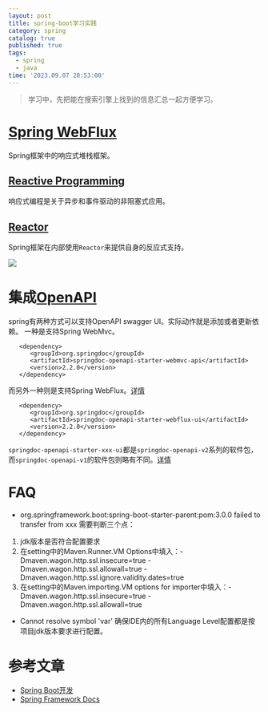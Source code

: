 ```yaml
---
layout: post
title: spring-boot学习实践
category: spring
catalog: true
published: true
tags:
  - spring
  - java
time: '2023.09.07 20:53:00'
---
```

> 学习中，先把能在搜索引擎上找到的信息汇总一起方便学习。

# [Spring WebFlux](https://docs.spring.io/spring-framework/docs/5.0.0.M5/spring-framework-reference/html/web-reactive.html)
Spring框架中的响应式堆栈框架。

## [Reactive Programming](https://spring.io/blog/2016/06/07/notes-on-reactive-programming-part-i-the-reactive-landscape)
响应式编程是关于异步和事件驱动的非阻塞式应用。

## [Reactor](https://projectreactor.io/)
Spring框架在内部使用`Reactor`来提供自身的反应式支持。

![](https://docs.spring.io/spring-framework/docs/5.0.0.M5/spring-framework-reference/html/images/webflux-overview.png)

# 集成[OpenAPI](https://www.openapis.org/)
spring有两种方式可以支持OpenAPI swagger UI。实际动作就是添加或者更新依赖。
一种是支持Spring WebMvc。
```maven
   <dependency>
      <groupId>org.springdoc</groupId>
      <artifactId>springdoc-openapi-starter-webmvc-api</artifactId>
      <version>2.2.0</version>
   </dependency>
```
而另外一种则是支持Spring WebFlux。[详情](https://springdoc.org/modules.html)
```maven
   <dependency>
      <groupId>org.springdoc</groupId>
      <artifactId>springdoc-openapi-starter-webflux-ui</artifactId>
      <version>2.2.0</version>
   </dependency>
```

`springdoc-openapi-starter-xxx-ui`都是`springdoc-openapi-v2`系列的软件包，而`springdoc-openapi-v1`的软件包则略有不同。[详情](https://springdoc.org/#migrating-from-springdoc-v1)

# FAQ
- org.springframework.boot:spring-boot-starter-parent:pom:3.0.0 failed to transfer from xxx
需要判断三个点：
1. jdk版本是否符合配置要求
2. 在setting中的Maven.Runner.VM Options中填入：-Dmaven.wagon.http.ssl.insecure=true -Dmaven.wagon.http.ssl.allowall=true -Dmaven.wagon.http.ssl.ignore.validity.dates=true
3. 在setting中的Maven.importing.VM options for importer中填入：-Dmaven.wagon.http.ssl.insecure=true -Dmaven.wagon.http.ssl.allowall=true

- Cannot resolve symbol 'var'
确保IDE内的所有Language Level配置都是按项目jdk版本要求进行配置。

# 参考文章
- [Spring Boot开发](https://www.liaoxuefeng.com/wiki/1252599548343744/1266265175882464)
- [Spring Framework Docs](https://docs.spring.io/spring-framework/docs)
